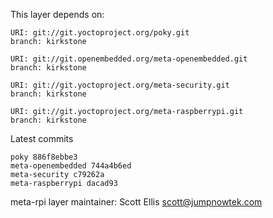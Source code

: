 This layer depends on:

    URI: git://git.yoctoproject.org/poky.git
    branch: kirkstone

    URI: git://git.openembedded.org/meta-openembedded.git
    branch: kirkstone

    URI: git://git.yoctoproject.org/meta-security.git
    branch: kirkstone

    URI: git://git.yoctoproject.org/meta-raspberrypi.git
    branch: kirkstone

Latest commits

    poky 886f8ebbe3
    meta-openembedded 744a4b6ed
    meta-security c79262a
    meta-raspberrypi dacad93

meta-rpi layer maintainer: Scott Ellis <scott@jumpnowtek.com>
